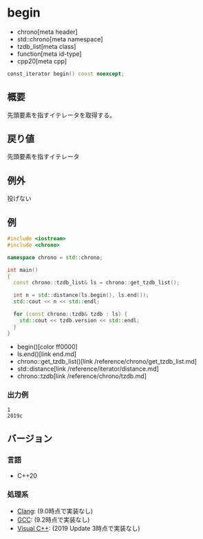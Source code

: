# begin
* chrono[meta header]
* std::chrono[meta namespace]
* tzdb_list[meta class]
* function[meta id-type]
* cpp20[meta cpp]

```cpp
const_iterator begin() const noexcept;
```

## 概要
先頭要素を指すイテレータを取得する。


## 戻り値
先頭要素を指すイテレータ


## 例外
投げない


## 例
```cpp example
#include <iostream>
#include <chrono>

namespace chrono = std::chrono;

int main()
{
  const chrono::tzdb_list& ls = chrono::get_tzdb_list();

  int n = std::distance(ls.begin(), ls.end());
  std::cout << n << std::endl;

  for (const chrono::tzdb& tzdb : ls) {
    std::cout << tzdb.version << std::endl;
  }
}
```
* begin()[color ff0000]
* ls.end()[link end.md]
* chrono::get_tzdb_list()[link /reference/chrono/get_tzdb_list.md]
* std::distance[link /reference/iterator/distance.md]
* chrono::tzdb[link /reference/chrono/tzdb.md]

### 出力例
```
1
2019c
```

## バージョン
### 言語
- C++20

### 処理系
- [Clang](/implementation.md#clang): (9.0時点で実装なし)
- [GCC](/implementation.md#gcc): (9.2時点で実装なし)
- [Visual C++](/implementation.md#visual_cpp): (2019 Update 3時点で実装なし)

